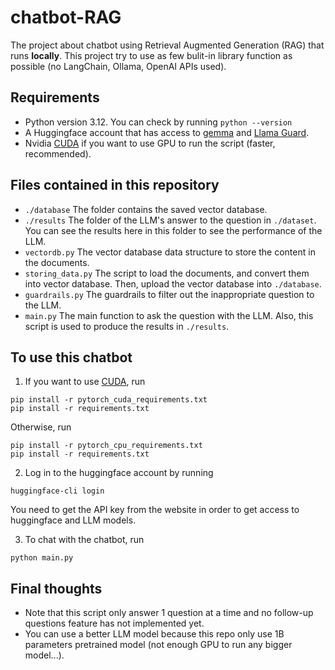 # chatbot-RAG
The project about chatbot using Retrieval Augmented Generation (RAG) that runs **locally**. This project try to use as few bulit-in library function as possible (no LangChain, Ollama, OpenAI APIs used).

## Requirements
- Python version 3.12. You can check by running `python --version`
- A Huggingface account that has access to [gemma](https://huggingface.co/google/gemma-3-1b-it) and [Llama Guard](https://huggingface.co/meta-llama/Llama-Guard-3-1B).
- Nvidia [CUDA](https://developer.nvidia.com/cuda-zone) if you want to use GPU to run the script (faster, recommended).

## Files contained in this repository
- `./database` The folder contains the saved vector database. 
- `./results` The folder of the LLM's answer to the question in `./dataset`. You can see the results here in this folder to see the performance of the LLM.
- `vectordb.py` The vector database data structure to store the content in the documents.
- `storing_data.py` The script to load the documents, and convert them into vector database. Then, upload the vector database into `./database`.
- `guardrails.py` The guardrails to filter out the inappropriate question to the LLM.
- `main.py` The main function to ask the question with the LLM. Also, this script is used to produce the results in `./results`.

## To use this chatbot
1. If you want to use [CUDA](https://developer.nvidia.com/cuda-zone), run
```
pip install -r pytorch_cuda_requirements.txt
pip install -r requirements.txt
```
Otherwise, run
```
pip install -r pytorch_cpu_requirements.txt
pip install -r requirements.txt
```
2. Log in to the huggingface account by running
```
huggingface-cli login
```
You need to get the API key from the website in order to get access to huggingface and LLM models.

3. To chat with the chatbot, run
```
python main.py
```

## Final thoughts
- Note that this script only answer 1 question at a time and no follow-up questions feature has not implemented yet. 
- You can use a better LLM model because this repo only use 1B parameters pretrained model (not enough GPU to run any bigger model...).

